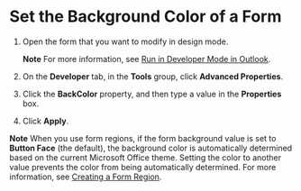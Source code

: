
# Set the Background Color of a Form

1. Open the form that you want to modify in design mode. 
    
     **Note**  For more information, see  [Run in Developer Mode in Outlook](8f81b1ce-333d-d9be-2af7-cfc65bf15e22.md).
2. On the  **Developer** tab, in the **Tools** group, click **Advanced Properties**. 
    
3. Click the  **BackColor** property, and then type a value in the **Properties** box.
    
4. Click  **Apply**. 
    

 **Note**  When you use form regions, if the form background value is set to  **Button Face** (the default), the background color is automatically determined based on the current Microsoft Office theme. Setting the color to another value prevents the color from being automatically determined. For more information, see [Creating a Form Region](695b95a5-c795-cb4a-8d35-ba12b0007b1f.md).

